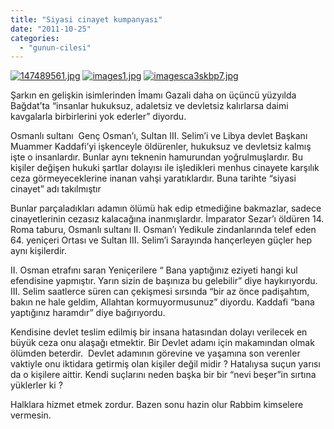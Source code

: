 ```yaml
---
title: "Siyasi cinayet kumpanyası"
date: "2011-10-25"
categories: 
  - "gunun-cilesi"
---
```


[![147489561.jpg](/uploads/2011/10/147489561.jpg)](/uploads/2011/10/147489561.jpg "147489561.jpg") [![images1.jpg](/uploads/2011/10/images1.jpg)](/uploads/2011/10/images1.jpg "images1.jpg") [![imagesca3skbp7.jpg](/uploads/2011/10/imagesca3skbp7.jpg)](/uploads/2011/10/imagesca3skbp7.jpg "imagesca3skbp7.jpg")

Şarkın en gelişkin isimlerinden İmamı Gazali daha on üçüncü yüzyılda Bağdat’ta “insanlar hukuksuz, adaletsiz ve devletsiz kalırlarsa daimi kavgalarla birbirlerini yok ederler” diyordu.

Osmanlı sultanı  Genç Osman’ı, Sultan III. Selim’i ve Libya devlet Başkanı Muammer Kaddafi’yi işkenceyle öldürenler, hukuksuz ve devletsiz kalmış işte o insanlardır. Bunlar aynı teknenin hamurundan yoğrulmuşlardır. Bu kişiler değişen hukuki şartlar dolayısı ile işledikleri menhus cinayete karşılık ceza görmeyeceklerine inanan vahşi yaratıklardır. Buna tarihte “siyasi cinayet” adı takılmıştır

Bunlar parçaladıkları adamın ölümü hak edip etmediğine bakmazlar, sadece cinayetlerinin cezasız kalacağına inanmışlardır. İmparator Sezar’ı öldüren 14. Roma taburu, Osmanlı sultanı II. Osman’ı Yedikule zindanlarında telef eden 64. yeniçeri Ortası ve Sultan III. Selim’i Sarayında hançerleyen güçler hep aynı kişilerdir.

II. Osman etrafını saran Yeniçerilere “ Bana yaptığınız eziyeti hangi kul efendisine yapmıştır. Yarın sizin de başınıza bu gelebilir” diye haykırıyordu. III. Selim saatlerce süren can çekişmesi sırsında “bir az önce padişahtım, bakın ne hale geldim, Allahtan kormuyormusunuz” diyordu. Kaddafi “bana yaptığınız haramdır” diye bağırıyordu.

Kendisine devlet teslim edilmiş bir insana hatasından dolayı verilecek en büyük ceza onu alaşağı etmektir. Bir Devlet adamı için makamından olmak ölümden beterdir.  Devlet adamının görevine ve yaşamına son verenler vaktiyle onu iktidara getirmiş olan kişiler değil midir ? Hatalıysa suçun yarısı da o kişilere aittir. Kendi suçlarını neden başka bir bir “nevi beşer”in sırtına yüklerler ki ?

Halklara hizmet etmek zordur. Bazen sonu hazin olur Rabbim kimselere vermesin.
